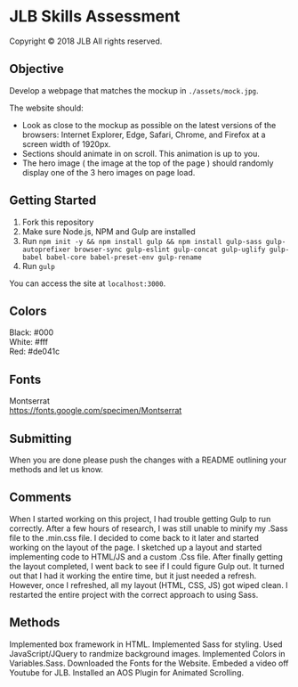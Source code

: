# JLB Skills Assessment
Copyright © 2018 JLB All rights reserved.

Objective
---------
Develop a webpage that matches the mockup in `./assets/mock.jpg`.

The website should:
  - Look as close to the mockup as possible on the latest versions of the browsers: Internet Explorer, Edge, Safari, Chrome, and Firefox at a screen width of 1920px.
  - Sections should animate in on scroll. This animation is up to you.
  - The hero image ( the image at the top of the page ) should randomly display one of the 3 hero images on page load.

Getting Started
---------------
1. Fork this repository
2. Make sure Node.js, NPM and Gulp are installed
3. Run `npm init -y && npm install gulp && npm install gulp-sass gulp-autoprefixer browser-sync gulp-eslint gulp-concat gulp-uglify gulp-babel babel-core babel-preset-env gulp-rename`
4. Run `gulp`

You can access the site at `localhost:3000`.

Colors
------
Black: #000\
White: #fff\
Red: #de041c

Fonts
-----
Montserrat\
https://fonts.google.com/specimen/Montserrat

Submitting
----------
When you are done please push the changes with a README outlining your methods and let us know.


Comments
----------
When I started working on this project, I had trouble getting Gulp to run correctly. After a few hours of research, I was still unable to minify my .Sass file to the .min.css file. I decided to come back to it later and started working on the layout of the page. I sketched up a layout and started implementing code to HTML/JS and a custom .Css file. After finally getting the layout completed, I went back to see if I could figure Gulp out. It turned out that I had it working the entire time, but it just needed a refresh. However, once I refreshed, all my layout (HTML, CSS, JS) got wiped clean. I restarted the entire project with the correct approach to using Sass.

Methods
----------
Implemented box framework in HTML.
Implemented Sass for styling.
Used JavaScript/JQuery to randmize background images.
Implemented Colors in Variables.Sass.
Downloaded the Fonts for the Website.
Embeded a video off Youtube for JLB.
Installed an AOS Plugin for Animated Scrolling.


